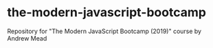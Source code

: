 # the-modern-javascript-bootcamp
Repository for "The Modern JavaScript Bootcamp (2019)" course by Andrew Mead
